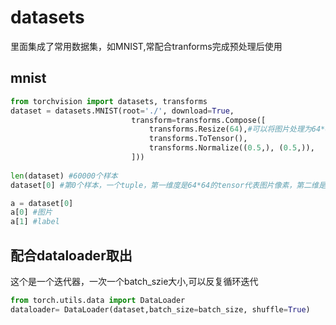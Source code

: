 # datasets
里面集成了常用数据集，如MNIST,常配合tranforms完成预处理后使用

## mnist

```py
from torchvision import datasets, transforms
dataset = datasets.MNIST(root='./', download=True,
                           transform=transforms.Compose([
                               transforms.Resize(64),#可以将图片处理为64*64
                               transforms.ToTensor(),
                               transforms.Normalize((0.5,), (0.5,)),
                           ]))
                          
len(dataset) #60000个样本
dataset[0] #第0个样本，一个tuple，第一维度是64*64的tensor代表图片像素，第二维是label用int代表

a = dataset[0]
a[0] #图片
a[1] #label

```

## 配合dataloader取出
这个是一个迭代器，一次一个batch_szie大小,可以反复循环迭代
```py
from torch.utils.data import DataLoader
dataloader= DataLoader(dataset,batch_size=batch_size, shuffle=True)
```
